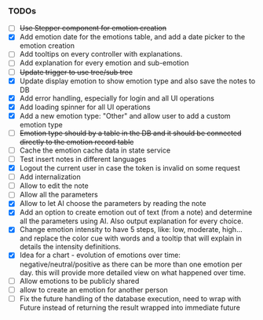 ### TODOs
- [ ] ~~Use Stepper component for emotion creation~~
- [X] Add emotion date for the emotions table, and add a date picker to the emotion creation 
- [ ] Add tooltips on every controller with explanations. 
- [ ] Add explanation for every emotion and sub-emotion
- [ ] ~~Update trigger to use tree/sub tree~~
- [X] Update display emotion to show emotion type and also save the notes to DB
- [X] Add error handling, especially for login and all UI operations
- [X] Add loading spinner for all UI operations
- [X] Add a new emotion type: "Other" and allow user to add a custom emotion type
- [ ] ~~Emotion type should by a table in the DB and it should be connected directly to the emotion record table~~
- [ ] Cache the emotion cache data in state service
- [ ] Test insert notes in different languages
- [X] Logout the current user in case the token is invalid on some request
- [ ] Add internalization
- [ ] Allow to edit the note 
- [ ] Allow all the parameters
- [X] Allow to let AI choose the parameters by reading the note
- [X] Add an option to create emotion out of text (from a note) and determine all the parameters using AI. Also output explanation for every choice.
- [X] Change emotion intensity to have 5 steps, like: low, moderate, high... and replace the color cue with words and a tooltip that will explain in details the intensity definitions.
- [X] Idea for a chart - evolution of emotions over time: negative/neutral/positive as there can be more than one emotion per day. this will provide more detailed view on what happened over time.
- [ ] Allow emotions to be publicly shared
- [ ] allow to create an emotion for another person
- [ ] Fix the future handling of the database execution, need to wrap with Future instead of returning the result wrapped into immediate future